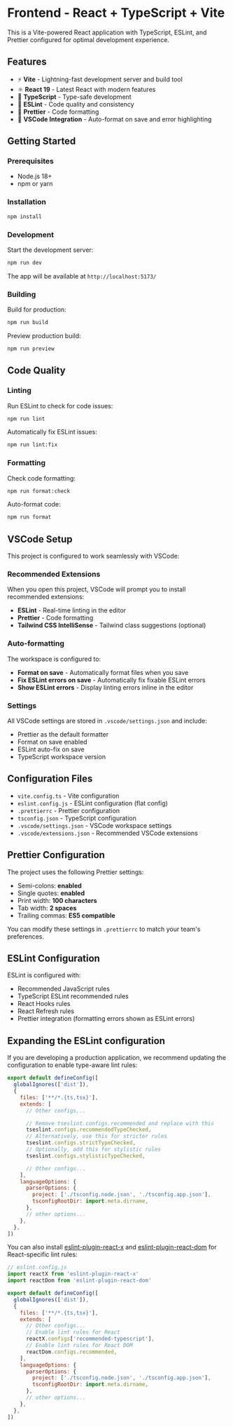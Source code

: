 # Frontend - React + TypeScript + Vite

This is a Vite-powered React application with TypeScript, ESLint, and Prettier configured for optimal development experience.

## Features

- ⚡️ **Vite** - Lightning-fast development server and build tool
- ⚛️ **React 19** - Latest React with modern features
- 🔷 **TypeScript** - Type-safe development
- 🎨 **ESLint** - Code quality and consistency
- 💅 **Prettier** - Code formatting
- 🔧 **VSCode Integration** - Auto-format on save and error highlighting

## Getting Started

### Prerequisites

- Node.js 18+ 
- npm or yarn

### Installation

```bash
npm install
```

### Development

Start the development server:

```bash
npm run dev
```

The app will be available at `http://localhost:5173/`

### Building

Build for production:

```bash
npm run build
```

Preview production build:

```bash
npm run preview
```

## Code Quality

### Linting

Run ESLint to check for code issues:

```bash
npm run lint
```

Automatically fix ESLint issues:

```bash
npm run lint:fix
```

### Formatting

Check code formatting:

```bash
npm run format:check
```

Auto-format code:

```bash
npm run format
```

## VSCode Setup

This project is configured to work seamlessly with VSCode:

### Recommended Extensions

When you open this project, VSCode will prompt you to install recommended extensions:

- **ESLint** - Real-time linting in the editor
- **Prettier** - Code formatting
- **Tailwind CSS IntelliSense** - Tailwind class suggestions (optional)

### Auto-formatting

The workspace is configured to:
- **Format on save** - Automatically format files when you save
- **Fix ESLint errors on save** - Automatically fix fixable ESLint errors
- **Show ESLint errors** - Display linting errors inline in the editor

### Settings

All VSCode settings are stored in `.vscode/settings.json` and include:
- Prettier as the default formatter
- Format on save enabled
- ESLint auto-fix on save
- TypeScript workspace version

## Configuration Files

- `vite.config.ts` - Vite configuration
- `eslint.config.js` - ESLint configuration (flat config)
- `.prettierrc` - Prettier configuration
- `tsconfig.json` - TypeScript configuration
- `.vscode/settings.json` - VSCode workspace settings
- `.vscode/extensions.json` - Recommended VSCode extensions

## Prettier Configuration

The project uses the following Prettier settings:
- Semi-colons: **enabled**
- Single quotes: **enabled**
- Print width: **100 characters**
- Tab width: **2 spaces**
- Trailing commas: **ES5 compatible**

You can modify these settings in `.prettierrc` to match your team's preferences.

## ESLint Configuration

ESLint is configured with:
- Recommended JavaScript rules
- TypeScript ESLint recommended rules
- React Hooks rules
- React Refresh rules
- Prettier integration (formatting errors shown as ESLint errors)

## Expanding the ESLint configuration

If you are developing a production application, we recommend updating the configuration to enable type-aware lint rules:

```js
export default defineConfig([
  globalIgnores(['dist']),
  {
    files: ['**/*.{ts,tsx}'],
    extends: [
      // Other configs...

      // Remove tseslint.configs.recommended and replace with this
      tseslint.configs.recommendedTypeChecked,
      // Alternatively, use this for stricter rules
      tseslint.configs.strictTypeChecked,
      // Optionally, add this for stylistic rules
      tseslint.configs.stylisticTypeChecked,

      // Other configs...
    ],
    languageOptions: {
      parserOptions: {
        project: ['./tsconfig.node.json', './tsconfig.app.json'],
        tsconfigRootDir: import.meta.dirname,
      },
      // other options...
    },
  },
])
```

You can also install [eslint-plugin-react-x](https://github.com/Rel1cx/eslint-react/tree/main/packages/plugins/eslint-plugin-react-x) and [eslint-plugin-react-dom](https://github.com/Rel1cx/eslint-react/tree/main/packages/plugins/eslint-plugin-react-dom) for React-specific lint rules:

```js
// eslint.config.js
import reactX from 'eslint-plugin-react-x'
import reactDom from 'eslint-plugin-react-dom'

export default defineConfig([
  globalIgnores(['dist']),
  {
    files: ['**/*.{ts,tsx}'],
    extends: [
      // Other configs...
      // Enable lint rules for React
      reactX.configs['recommended-typescript'],
      // Enable lint rules for React DOM
      reactDom.configs.recommended,
    ],
    languageOptions: {
      parserOptions: {
        project: ['./tsconfig.node.json', './tsconfig.app.json'],
        tsconfigRootDir: import.meta.dirname,
      },
      // other options...
    },
  },
])
```


